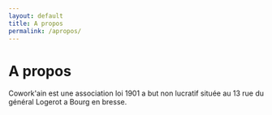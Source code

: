 ```yaml
---
layout: default 
title: A propos 
permalink: /apropos/
---
```


# A propos
Cowork'ain est une association loi 1901 a but non lucratif située au 13 rue du général Logerot a Bourg en bresse.
